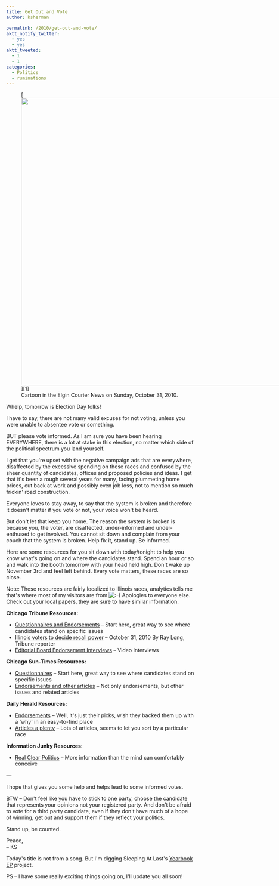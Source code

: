 ```yaml
---
title: Get Out and Vote
author: ksherman

permalink: /2010/get-out-and-vote/
aktt_notify_twitter:
  - yes
  - yes
aktt_tweeted:
  - 1
  - 1
categories:
  - Politics
  - ruminations
---
```

<figure id="attachment_659" style="width: 900px;" class="wp-caption aligncenter">[<img class="size-full wp-image-659" title="photo" src="https://s3-us-west-2.amazonaws.com/assets.kshermphoto.com/wp-content/uploads/2010/11/photo.jpg" alt="" width="900" height="771" />][1]<figcaption class="wp-caption-text">Cartoon in the Elgin Courier News on Sunday, October 31, 2010.</figcaption></figure> 

Whelp, tomorrow is Election Day folks!

I have to say, there are not many valid excuses for not voting, unless you were unable to absentee vote or something.

BUT please vote informed. As I am sure you have been hearing EVERYWHERE, there is a lot at stake in this election, no matter which side of the political spectrum you land yourself.

I get that you're upset with the negative campaign ads that are everywhere, disaffected by the excessive spending on these races and confused by the sheer quantity of candidates, offices and proposed policies and ideas. I get that it's been a rough several years for many, facing plummeting home prices, cut back at work and possibly even job loss, not to mention so much frickin' road construction.

Everyone loves to stay away, to say that the system is broken and therefore it doesn't matter if you vote or not, your voice won't be heard.

But don't let that keep you home. The reason the system is broken is because you, the voter, are disaffected, under-informed and under-enthused to get involved. You cannot sit down and complain from your couch that the system is broken. Help fix it, stand up. Be informed.

Here are some resources for you sit down with today/tonight to help you know what's going on and where the candidates stand. Spend an hour or so and walk into the booth tomorrow with your head held high. Don't wake up November 3rd and feel left behind. Every vote matters, these races are so close.

Note: These resources are fairly localized to Illinois races, analytics tells me that's where most of my visitors are from <img src="http://kshermphoto.com/wp-includes/images/smilies/icon_smile.gif" alt=":-)" class="wp-smiley" /> Apologies to everyone else. Check out your local papers, they are sure to have similar information.

**Chicago Tribune Resources:**<a href="http://elections.chicagotribune.com/editorial/" target="_blank"><br /> </a>

  * <a href="http://elections.chicagotribune.com/editorial/" target="_blank"> Questionnaires and Endorsements</a> – Start here, great way to see where candidates stand on specific issues
  * <a href="http://www.chicagotribune.com/news/local/ct-met-illinois-governor-recall-20101031,0,7634502.story" target="_blank"> Illinois voters to decide recall power</a> – October 31, 2010 By Ray Long, Tribune reporter
  * <a href="http://www.chicagotribune.com/news/opinion/chi-2010-general-election-endorsement-interviews,0,7621002.htmlstory" target="_blank">Editorial Board Endorsement Interviews</a> – Video Interviews

**Chicago Sun-Times Resources:**

  * <a href="http://www.suntimes.com/news/elections/questionnaires/index.html" target="_blank">Questionnaires</a> – Start here, great way to see where candidates stand on specific issues
  * <a href="http://www.suntimes.com/news/elections/endorsements/index.html" target="_blank">Endorsements and other articles</a> – Not only endorsements, but other issues and related articles

**Daily Herald Resources:**

  * <a href="http://dailyherald.com/article/20101027/discuss/710289957/" target="_blank">Endorsements</a> – Well, it's just their picks, wish they backed them up with a &#8216;why' in an easy-to-find place
  * <a href="http://dailyherald.com/news/politics/election/" target="_blank">Articles a plenty</a> – Lots of articles, seems to let you sort by a particular race

**Information Junky Resources:**

  * <a href="http://realclearpolitics.com/" target="_blank">Real Clear Politics</a> – More information than the mind can comfortably conceive

&#8212;

I hope that gives you some help and helps lead to some informed votes.

BTW – Don't feel like you have to stick to one party, choose the candidate that represents your opinions not your registered party. And don't be afraid to vote for a third party candidate, even if they don't have much of a hope of winning, get out and support them if they reflect your politics.

Stand up, be counted.

Peace,  
– KS

Today's title is not from a song. But I'm digging Sleeping At Last's <a href="http://www.sleepingatlast.com/" target="_blank">Yearbook EP</a> project.

PS – I have some really exciting things going on, I'll update you all soon!

 [1]: https://s3-us-west-2.amazonaws.com/assets.kshermphoto.com/wp-content/uploads/2010/11/photo.jpg